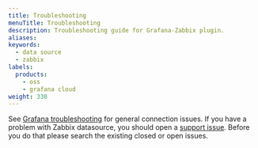 ```yaml
---
title: Troubleshooting
menuTitle: Troubleshooting
description: Troubleshooting guide for Grafana-Zabbix plugin.
aliases:
keywords:
  - data source
  - zabbix
labels:
  products:
    - oss
    - grafana cloud
weight: 330
---
```


See [Grafana troubleshooting](http://docs.grafana.org/installation/troubleshooting/) for general
connection issues. If you have a problem with Zabbix datasource, you should open
a [support issue](https://github.com/alexanderzobnin/grafana-zabbix/issues). Before you do that
please search the existing closed or open issues.

